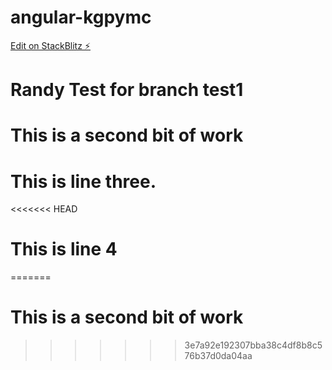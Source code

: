# angular-kgpymc

[Edit on StackBlitz ⚡️](https://stackblitz.com/edit/angular-kgpymc)

# Randy Test for branch test1
# This is a second bit of work
# This is line three.
<<<<<<< HEAD
# This is line 4
=======
# This is a second bit of work
>>>>>>> 3e7a92e192307bba38c4df8b8c576b37d0da04aa
